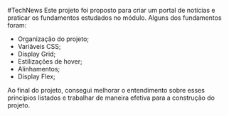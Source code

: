 #TechNews
Este projeto foi proposto para criar um portal de notícias e praticar os fundamentos estudados no módulo.
Alguns dos fundamentos foram: 
- Organização do projeto;
- Variáveis CSS;
- Display Grid;
- Estilizações de hover;
- Alinhamentos;
- Display Flex;

Ao final do projeto, consegui melhorar o entendimento sobre esses princípios listados e trabalhar de maneira efetiva para a construção do projeto.
